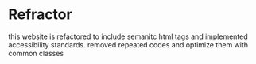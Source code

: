 # Refractor
this website is refactored to include semanitc html tags and implemented accessibility standards. removed repeated codes and optimize them with common classes